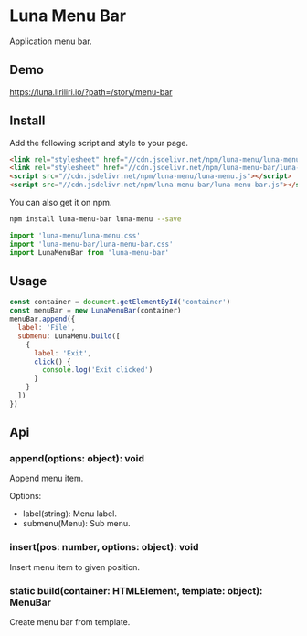 # Luna Menu Bar

Application menu bar.

## Demo

https://luna.liriliri.io/?path=/story/menu-bar

## Install

Add the following script and style to your page.

```html
<link rel="stylesheet" href="//cdn.jsdelivr.net/npm/luna-menu/luna-menu.css" />
<link rel="stylesheet" href="//cdn.jsdelivr.net/npm/luna-menu-bar/luna-menu-bar.css" />
<script src="//cdn.jsdelivr.net/npm/luna-menu/luna-menu.js"></script>
<script src="//cdn.jsdelivr.net/npm/luna-menu-bar/luna-menu-bar.js"></script>
```

You can also get it on npm.

```bash
npm install luna-menu-bar luna-menu --save
```

```javascript
import 'luna-menu/luna-menu.css'
import 'luna-menu-bar/luna-menu-bar.css'
import LunaMenuBar from 'luna-menu-bar'
```

## Usage

```javascript
const container = document.getElementById('container')
const menuBar = new LunaMenuBar(container)
menuBar.append({
  label: 'File',
  submenu: LunaMenu.build([
    {
      label: 'Exit',
      click() {
        console.log('Exit clicked')
      }
    }
  ])
})
```

## Api

### append(options: object): void

Append menu item.

Options:

* label(string): Menu label.
* submenu(Menu): Sub menu.

### insert(pos: number, options: object): void

Insert menu item to given position.

### static build(container: HTMLElement, template: object): MenuBar

Create menu bar from template.